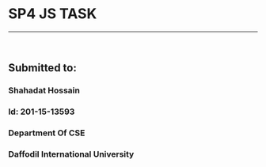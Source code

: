 # SP4 JS TASK
<hr>
<br>

## Submitted to:
  ### Shahadat Hossain  
  ### Id: 201-15-13593  
  ### Department Of CSE  
  ### Daffodil International University




